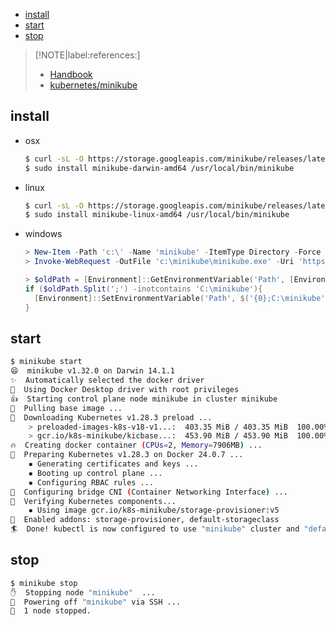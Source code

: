 <!-- START doctoc generated TOC please keep comment here to allow auto update -->
<!-- DON'T EDIT THIS SECTION, INSTEAD RE-RUN doctoc TO UPDATE -->

- [install](#install)
- [start](#start)
- [stop](#stop)

<!-- END doctoc generated TOC please keep comment here to allow auto update -->

> [!NOTE|label:references:]
> - [Handbook](https://minikube.sigs.k8s.io/docs/handbook/)
> - [kubernetes/minikube](https://github.com/kubernetes/minikube)

## install

- osx
  ```bash
  $ curl -sL -O https://storage.googleapis.com/minikube/releases/latest/minikube-darwin-amd64
  $ sudo install minikube-darwin-amd64 /usr/local/bin/minikube
  ```

- linux
  ```bash
  $ curl -sL -O https://storage.googleapis.com/minikube/releases/latest/minikube-linux-amd64
  $ sudo install minikube-linux-amd64 /usr/local/bin/minikube
  ```

- windows
  ```powershell
  > New-Item -Path 'c:\' -Name 'minikube' -ItemType Directory -Force
  > Invoke-WebRequest -OutFile 'c:\minikube\minikube.exe' -Uri 'https://github.com/kubernetes/minikube/releases/latest/download/minikube-windows-amd64.exe' -UseBasicParsing

  > $oldPath = [Environment]::GetEnvironmentVariable('Path', [EnvironmentVariableTarget]::Machine)
  if ($oldPath.Split(';') -inotcontains 'C:\minikube'){
    [Environment]::SetEnvironmentVariable('Path', $('{0};C:\minikube' -f $oldPath), [EnvironmentVariableTarget]::Machine)
  }
  ```

## start
```bash
$ minikube start
😄  minikube v1.32.0 on Darwin 14.1.1
✨  Automatically selected the docker driver
📌  Using Docker Desktop driver with root privileges
👍  Starting control plane node minikube in cluster minikube
🚜  Pulling base image ...
💾  Downloading Kubernetes v1.28.3 preload ...
    > preloaded-images-k8s-v18-v1...:  403.35 MiB / 403.35 MiB  100.00% 24.17 M
    > gcr.io/k8s-minikube/kicbase...:  453.90 MiB / 453.90 MiB  100.00% 13.76 M
🔥  Creating docker container (CPUs=2, Memory=7906MB) ...
🐳  Preparing Kubernetes v1.28.3 on Docker 24.0.7 ...
    ▪ Generating certificates and keys ...
    ▪ Booting up control plane ...
    ▪ Configuring RBAC rules ...
🔗  Configuring bridge CNI (Container Networking Interface) ...
🔎  Verifying Kubernetes components...
    ▪ Using image gcr.io/k8s-minikube/storage-provisioner:v5
🌟  Enabled addons: storage-provisioner, default-storageclass
🏄  Done! kubectl is now configured to use "minikube" cluster and "default" namespace by default
```

## stop
```bash
$ minikube stop
✋  Stopping node "minikube"  ...
🛑  Powering off "minikube" via SSH ...
🛑  1 node stopped.
```
